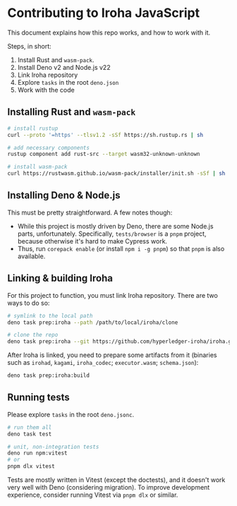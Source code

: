 # Contributing to Iroha JavaScript

This document explains how this repo works, and how to work with it.

Steps, in short:

1. Install Rust and `wasm-pack`.
2. Install Deno v2 and Node.js v22
3. Link Iroha repository
4. Explore `tasks` in the root `deno.json`
5. Work with the code

## Installing Rust and `wasm-pack`

```sh
# install rustup
curl --proto '=https' --tlsv1.2 -sSf https://sh.rustup.rs | sh

# add necessary components
rustup component add rust-src --target wasm32-unknown-unknown

# install wasm-pack
curl https://rustwasm.github.io/wasm-pack/installer/init.sh -sSf | sh
```

## Installing Deno & Node.js

This must be pretty straightforward. A few notes though:

- While this project is mostly driven by Deno, there are some Node.js parts, unfortunately. Specifically,
  `tests/browser` is a `pnpm` project, because otherwise it's hard to make Cypress work.
- Thus, run `corepack enable` (or install `npm i -g pnpm`) so that `pnpm` is also available.

## Linking & building Iroha

For this project to function, you must link Iroha repository. There are two ways to do so:

```sh
# symlink to the local path
deno task prep:iroha --path /path/to/local/iroha/clone
```

```sh
# clone the repo
deno task prep:iroha --git https://github.com/hyperledger-iroha/iroha.git --rev v2.0.0-rc.1.0
```

After Iroha is linked, you need to prepare some artifacts from it (binaries such as `irohad`, `kagami`, `iroha_codec`;
`executor.wasm`; `schema.json`):

```sh
deno task prep:iroha:build
```

## Running tests

Please explore `tasks` in the root `deno.jsonc`.

```sh
# run them all
deno task test

# unit, non-integration tests
deno run npm:vitest
# or
pnpm dlx vitest
```

Tests are mostly written in Vitest (except the doctests), and it doesn't work very well with Deno (considering
migration). To improve development experience, consider running Vitest via `pnpm dlx` or similar.
